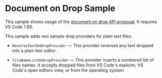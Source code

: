 # Document on Drop Sample

This sample shows usage of the [document on drop API proposal](https://github.com/microsoft/vscode/issues/142990). It requires VS Code 1.69.

This sample adds two sample drop providers for plain text files:

- `ReverseTextOnDropProvider` — This provider reverses any text dropped into a plain text editor.

- `FileNameListOnDropProvider` — This provider inserts a numbered list of files names. It accepts dropped files from VS Code's explorer, VS Code's open editors view, or from the operating system.
